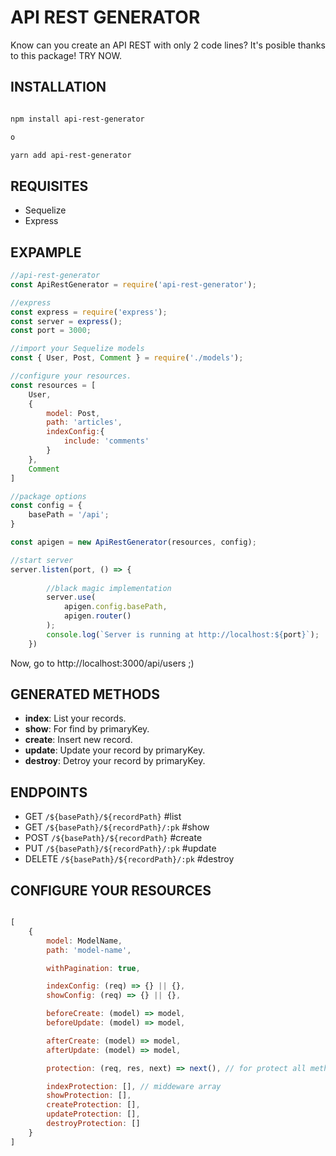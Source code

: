 # API REST GENERATOR

Know can you create an API REST with only 2 code lines? It's posible thanks to this package! TRY NOW.

## INSTALLATION

```bash

npm install api-rest-generator

o

yarn add api-rest-generator
```

## REQUISITES

- Sequelize
- Express

## EXPAMPLE

``` javascript
//api-rest-generator
const ApiRestGenerator = require('api-rest-generator');

//express
const express = require('express');
const server = express();
const port = 3000;

//import your Sequelize models
const { User, Post, Comment } = require('./models');

//configure your resources.
const resources = [
    User,
    {
        model: Post,
        path: 'articles',
        indexConfig:{
            include: 'comments'
        }
    },
    Comment
]

//package options
const config = {
    basePath = '/api';
}

const apigen = new ApiRestGenerator(resources, config);

//start server
server.listen(port, () => {
        
        //black magic implementation
        server.use(
            apigen.config.basePath,
            apigen.router()
        );
        console.log(`Server is running at http://localhost:${port}`);
    })


```

Now, go to http://localhost:3000/api/users ;)

## GENERATED METHODS

- __index__: List your records.
- __show__: For find by primaryKey.
- __create__: Insert new record.
- __update__: Update your record by primaryKey.
- __destroy__: Detroy your record by primaryKey.

## ENDPOINTS

- GET ``` /${basePath}/${recordPath} ``` #list 
- GET ``` /${basePath}/${recordPath}/:pk ``` #show
- POST ``` /${basePath}/${recordPath} ``` #create
- PUT ``` /${basePath}/${recordPath}/:pk ``` #update
- DELETE ``` /${basePath}/${recordPath}/:pk ``` #destroy

## CONFIGURE YOUR RESOURCES

``` javascript

[
    {
        model: ModelName,
        path: 'model-name',

        withPagination: true,

        indexConfig: (req) => {} || {},
        showConfig: (req) => {} || {},

        beforeCreate: (model) => model,
        beforeUpdate: (model) => model,

        afterCreate: (model) => model,
        afterUpdate: (model) => model,

        protection: (req, res, next) => next(), // for protect all methods

        indexProtection: [], // middeware array
        showProtection: [],
        createProtection: [],
        updateProtection: [],
        destroyProtection: []
    }
]

```